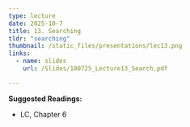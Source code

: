 ```yaml
---
type: lecture
date: 2025-10-7
title: 13. Searching
tldr: "searching"
thumbnail: /static_files/presentations/lec13.png
links:
  - name: slides
    url: /Slides/100725_Lecture13_Search.pdf

---
```


**Suggested Readings:**
- LC, Chapter 6
